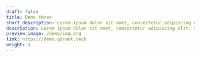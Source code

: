 ```yaml
---
draft: false
title: Demo three
short_description: Lorem ipsum dolor sit amet, consectetur adipiscing elit.
description: Lorem ipsum dolor sit amet, consectetur adipiscing elit. Morbi finibus at mauris eu sollicitudin. Maecenas a imperdiet libero, ac congue orci. Pellentesque et erat id leo tincidunt aliquam eget sit amet purus. Lorem ipsum dolor sit amet, consectetur adipiscing elit.
preview_image: /demo/img.png
link: https://demo.qdrant.tech
weight: 3
---
```

